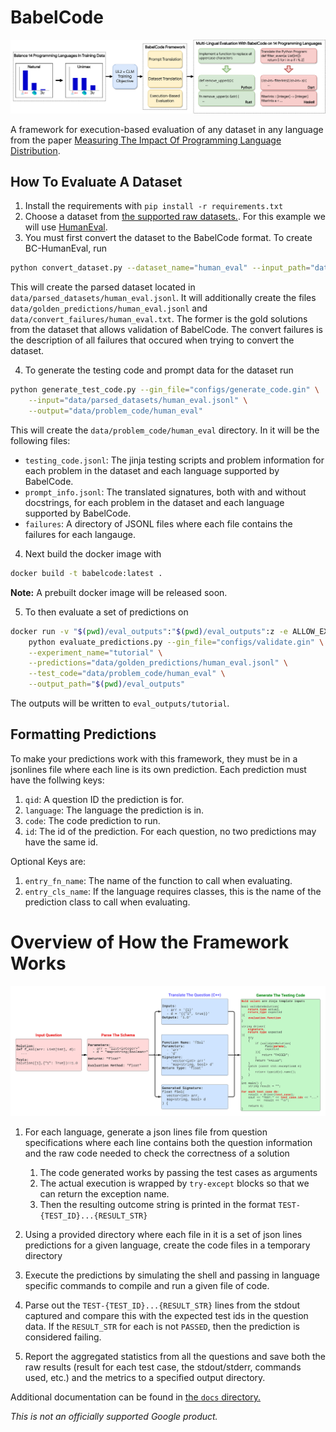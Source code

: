 # BabelCode

![overview](/img/overview_fig.png)

A framework for execution-based evaluation of any dataset in any language from the paper [Measuring The Impact Of Programming Language Distribution]().

## How To Evaluate A Dataset

1.  Install the requirements with `pip install -r requirements.txt`
2.  Choose a dataset from [the supported raw datasets.](/data/raw_datasets/). For this example we will use [HumanEval](/data/raw_datasets/human_eval_questions.jsonl).
3.  You must first convert the dataset to the BabelCode format. To create BC-HumanEval, run
```bash
python convert_dataset.py --dataset_name="human_eval" --input_path="data/raw_datasets/human_eval_questions.jsonl"
```
This will create the parsed dataset located in `data/parsed_datasets/human_eval.jsonl`. It will additionally create the files `data/golden_predictions/human_eval.jsonl` and `data/convert_failures/human_eval.txt`. The former is the gold solutions from the dataset that allows validation of BabelCode. The convert failures is the description of all failures that occured when trying to convert the dataset.

4.  To generate the testing code and prompt data for the dataset run 

```bash
python generate_test_code.py --gin_file="configs/generate_code.gin" \
    --input="data/parsed_datasets/human_eval.jsonl" \
    --output="data/problem_code/human_eval"
```

This will create the `data/problem_code/human_eval` directory. In it will be the following files:

* `testing_code.jsonl`: The jinja testing scripts and problem information for each problem in the dataset and each language supported by BabelCode.
* `prompt_info.jsonl`: The translated signatures, both with and without docstrings, for each problem in the dataset and each language supported by BabelCode.  
* `failures`: A directory of JSONL files where each file contains the failures for each langauge.

4. Next build the docker image with

```sh
docker build -t babelcode:latest .
```

**Note:** A prebuilt docker image will be released soon.

5.  To then evaluate a set of predictions on

```bash
docker run -v "$(pwd)/eval_outputs":"$(pwd)/eval_outputs":z -e ALLOW_EXECUTION=true babelcode:latest \
    python evaluate_predictions.py --gin_file="configs/validate.gin" \
    --experiment_name="tutorial" \
    --predictions="data/golden_predictions/human_eval.jsonl" \
    --test_code="data/problem_code/human_eval" \
    --output_path="$(pwd)/eval_outputs"
```

The outputs will be written to `eval_outputs/tutorial`.


## Formatting Predictions

To make your predictions work with this framework, they must be in a jsonlines
file where each line is its own prediction. Each prediction must have the
follwing keys:

1.  `qid`: A question ID the prediction is for.
2.  `language`: The language the prediction is in.
3.  `code`: The code prediction to run.
4.  `id`: The id of the prediction. For each question, no two predictions may
    have the same id.

Optional Keys are:

1.  `entry_fn_name`: The name of the function to call when evaluating.
2.  `entry_cls_name`: If the language requires classes, this is the name of the
    prediction class to call when evaluating.

# Overview of How the Framework Works
![sample](/img/sample_program.png)

1.  For each language, generate a json lines file from question specifications
    where each line contains both the question information and the raw code
    needed to check the correctness of a solution

    1.  The code generated works by passing the test cases as arguments
    2.  The actual execution is wrapped by `try-except` blocks so that we can
        return the exception name.
    3.  Then the resulting outcome string is printed in the format
        `TEST-{TEST_ID}...{RESULT_STR}`

2.  Using a provided directory where each file in it is a set of json lines
    predictions for a given language, create the code files in a temporary
    directory

3.  Execute the predictions by simulating the shell and passing in language
    specific commands to compile and run a given file of code.

4.  Parse out the `TEST-{TEST_ID}...{RESULT_STR}` lines from the stdout captured
    and compare this with the expected test ids in the question data. If the
    `RESULT_STR` for each is not `PASSED`, then the prediction is considered
    failing.

5.  Report the aggregated statistics from all the questions and save both the
    raw results (result for each test case, the stdout/stderr, commands used,
    etc.) and the metrics to a specified output directory.

Additional documentation can be found in [the `docs` directory.](/docs/)

_This is not an officially supported Google product._
